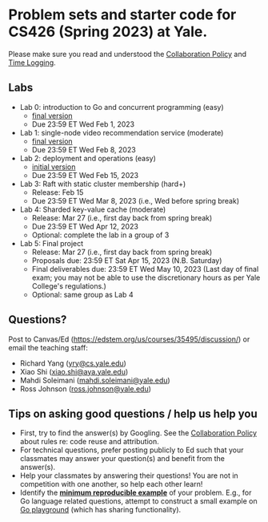 # Problem sets and starter code for CS426 (Spring 2023) at Yale.

Please make sure you read and understood the [Collaboration Policy](collaboration_policy.md) and [Time Logging](time_logging.md).

## Labs
 - Lab 0: introduction to Go and concurrent programming (easy)
   - [final version](lab0/lab0.md)
   - Due 23:59 ET Wed Feb 1, 2023
 - Lab 1: single-node video recommendation service (moderate)
   - [final version](lab1/lab1.md)
   - Due 23:59 ET Wed Feb 8, 2023
 - Lab 2: deployment and operations (easy)
   - [initial version](lab2/lab2.md)
   - Due 23:59 ET Wed Feb 15, 2023
 - Lab 3: Raft with static cluster membership (hard+)
   - Release: Feb 15
   - Due 23:59 ET Wed Mar 8, 2023 (i.e., Wed before spring break)
 - Lab 4: Sharded key-value cache (moderate)
   - Release: Mar 27 (i.e., first day back from spring break)
   - Due 23:59 ET Wed Apr 12, 2023
   - Optional: complete the lab in a group of 3
 - Lab 5: Final project
   - Release: Mar 27 (i.e., first day back from spring break)
   - Proposals due: 23:59 ET Sat Apr 15, 2023 (N.B. Saturday)
   - Final deliverables due: 23:59 ET Wed May 10, 2023 (Last day of final exam; you may not be able to use the discretionary hours as per Yale College's regulations.)
   - Optional: same group as Lab 4

## Questions?
Post to Canvas/Ed (https://edstem.org/us/courses/35495/discussion/) or email the teaching staff:
  - Richard Yang (yry@cs.yale.edu)
  - Xiao Shi (xiao.shi@aya.yale.edu)
  - Mahdi Soleimani (mahdi.soleimani@yale.edu)
  - Ross Johnson (ross.johnson@yale.edu)

## Tips on asking good questions / help us help you
- First, try to find the answer(s) by Googling. See the [Collaboration Policy](collaboration_policy.md) about rules re: code reuse and attribution.
- For technical questions, prefer posting publicly to Ed such that your classmates may answer your question(s) and benefit from the answer(s).
- Help your classmates by answering their questions! You are not in competition with one another, so help each other learn!
- Identify the [**minimum reproducible example**](https://myweb.uiowa.edu/pbreheny/reproducible.html) of your problem. E.g., for Go language related questions, attempt to construct a small example on [Go playground](https://go.dev/play/) (which has sharing functionality).

